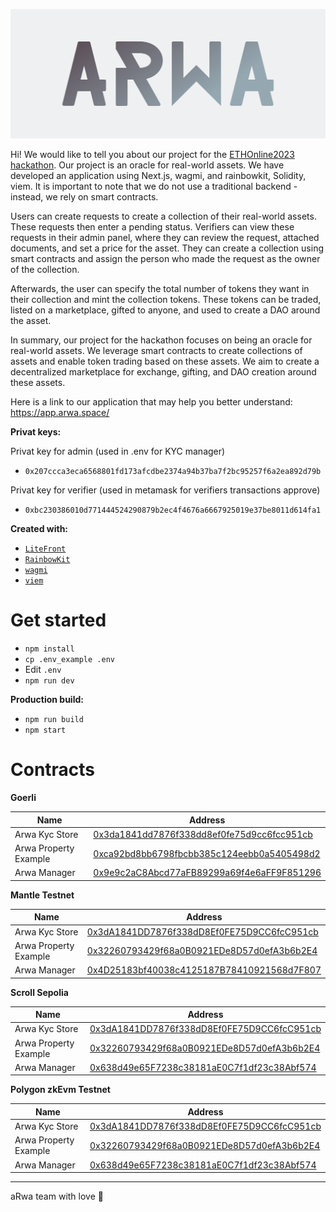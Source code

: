 ![](./.github/logo.png)

Hi! We would like to tell you about our project for the [ETHOnline2023 hackathon](https://ethglobal.com/events/ethonline2023). Our project is an oracle for real-world assets. We have developed an application using Next.js, wagmi, and rainbowkit, Solidity, viem. It is important to note that we do not use a traditional backend - instead, we rely on smart contracts.

Users can create requests to create a collection of their real-world assets. These requests then enter a pending status. Verifiers can view these requests in their admin panel, where they can review the request, attached documents, and set a price for the asset. They can create a collection using smart contracts and assign the person who made the request as the owner of the collection.

Afterwards, the user can specify the total number of tokens they want in their collection and mint the collection tokens. These tokens can be traded, listed on a marketplace, gifted to anyone, and used to create a DAO around the asset.

In summary, our project for the hackathon focuses on being an oracle for real-world assets. We leverage smart contracts to create collections of assets and enable token trading based on these assets. We aim to create a decentralized marketplace for exchange, gifting, and DAO creation around these assets.

Here is a link to our application that may help you better understand: https://app.arwa.space/

**Privat keys:**

Privat key for admin (used in .env for KYC manager) 
- `0x207ccca3eca6568801fd173afcdbe2374a94b37ba7f2bc95257f6a2ea892d79b`

Privat key for verifier (used in metamask for verifiers transactions approve)
- `0xbc230386010d771444524290879b2ec4f4676a6667925019e37be8011d614fa1`

**Created with:**

- [`LiteFront`](https://github.com/uxname/litefront)
- [`RainbowKit`](https://www.rainbowkit.com/)
- [`wagmi`](https://wagmi.sh/)
- [`viem`](https://viem.sh/)

# Get started
- `npm install`
-  `cp .env_example .env`
- Edit `.env`
- `npm run dev`

**Production build:**
- `npm run build`
- `npm start`

# Contracts

**Goerli**

| Name | Address |
| -------- | ------- |
| Arwa Kyc Store | [0x3da1841dd7876f338dd8ef0fe75d9cc6fcc951cb](https://goerli.etherscan.io/address/0x3da1841dd7876f338dd8ef0fe75d9cc6fcc951cb) |
| Arwa Property Example | [0xca92bd8bb6798fbcbb385c124eebb0a5405498d2](https://goerli.etherscan.io/address/0xca92bd8bb6798fbcbb385c124eebb0a5405498d2) |
| Arwa Manager | [0x9e9c2aC8Abcd77aFB89299a69f4e6aFF9F851296](https://goerli.etherscan.io/address/0x7370d4e1E6d92E317D8fAacE71D1d2474f44E879) |


**Mantle Testnet**

| Name | Address |
| -------- | ------- |
| Arwa Kyc Store | [0x3dA1841DD7876f338dD8Ef0FE75D9CC6fcC951cb](https://explorer.testnet.mantle.xyz/address/0x3dA1841DD7876f338dD8Ef0FE75D9CC6fcC951cb) |
| Arwa Property Example | [0x32260793429f68a0B0921EDe8D57d0efA3b6b2E4](https://explorer.testnet.mantle.xyz/address/0x32260793429f68a0B0921EDe8D57d0efA3b6b2E4) |
| Arwa Manager | [0x4D25183bf40038c4125187B78410921568d7F807](https://explorer.testnet.mantle.xyz/address/0x4D25183bf40038c4125187B78410921568d7F807) |


**Scroll Sepolia**

| Name | Address |
| -------- | ------- |
| Arwa Kyc Store | [0x3dA1841DD7876f338dD8Ef0FE75D9CC6fcC951cb](https://sepolia.scrollscan.dev/address/0x3dA1841DD7876f338dD8Ef0FE75D9CC6fcC951cb) |
| Arwa Property Example | [0x32260793429f68a0B0921EDe8D57d0efA3b6b2E4](https://sepolia.scrollscan.dev/address/0x32260793429f68a0B0921EDe8D57d0efA3b6b2E4) |
| Arwa Manager | [0x638d49e65F7238c38181aE0C7f1df23c38Abf574](https://sepolia.scrollscan.dev/address/0x638d49e65F7238c38181aE0C7f1df23c38Abf574) |


**Polygon zkEvm Testnet**

| Name | Address |
| -------- | ------- |
| Arwa Kyc Store | [0x3dA1841DD7876f338dD8Ef0FE75D9CC6fcC951cb](https://testnet-zkevm.polygonscan.com/address/0x3dA1841DD7876f338dD8Ef0FE75D9CC6fcC951cb) |
| Arwa Property Example | [0x32260793429f68a0B0921EDe8D57d0efA3b6b2E4](https://testnet-zkevm.polygonscan.com/address/0x32260793429f68a0B0921EDe8D57d0efA3b6b2E4) |
| Arwa Manager | [0x638d49e65F7238c38181aE0C7f1df23c38Abf574](https://testnet-zkevm.polygonscan.com/address/0x638d49e65F7238c38181aE0C7f1df23c38Abf574) |


---------------------------------- 
aRwa team with love 💖



